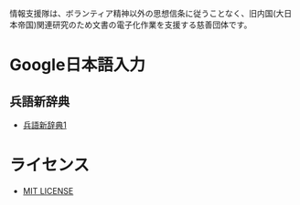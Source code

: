 情報支援隊は、ボランティア精神以外の思想信条に従うことなく、旧内国(大日本帝国)関連研究のため文書の電子化作業を支援する慈善団体です。

# Google日本語入力

## 兵語新辞典

- [兵語新辞典1](https://ux.getuploader.com/heigo1)

# ライセンス

- [MIT LICENSE](LICENSE)
